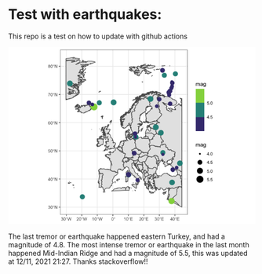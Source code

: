 <!-- README.md is generated from README.Rmd. Please edit that file -->

Test with earthquakes:
======================

This repo is a test on how to update with github actions

![](man/figures/README-unnamed-chunk-2-1.png)

The last tremor or earthquake happened eastern Turkey, and had a
magnitude of 4.8. The most intense tremor or earthquake in the last
month happened Mid-Indian Ridge and had a magnitude of 5.5, this was
updated at 12/11, 2021 21:27. Thanks stackoverflow!!
